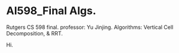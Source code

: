 # AI598_Final Algs.
Rutgers CS 598 final. professor: Yu Jinjing. Algorithms: Vertical Cell Decomposition, &amp; RRT.

Hi.
